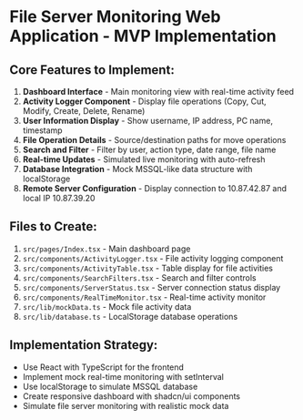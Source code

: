 # File Server Monitoring Web Application - MVP Implementation

## Core Features to Implement:
1. **Dashboard Interface** - Main monitoring view with real-time activity feed
2. **Activity Logger Component** - Display file operations (Copy, Cut, Modify, Create, Delete, Rename)
3. **User Information Display** - Show username, IP address, PC name, timestamp
4. **File Operation Details** - Source/destination paths for move operations
5. **Search and Filter** - Filter by user, action type, date range, file name
6. **Real-time Updates** - Simulated live monitoring with auto-refresh
7. **Database Integration** - Mock MSSQL-like data structure with localStorage
8. **Remote Server Configuration** - Display connection to 10.87.42.87 and local IP 10.87.39.20

## Files to Create:
1. `src/pages/Index.tsx` - Main dashboard page
2. `src/components/ActivityLogger.tsx` - File activity logging component
3. `src/components/ActivityTable.tsx` - Table display for file activities
4. `src/components/SearchFilters.tsx` - Search and filter controls
5. `src/components/ServerStatus.tsx` - Server connection status display
6. `src/components/RealTimeMonitor.tsx` - Real-time activity monitor
7. `src/lib/mockData.ts` - Mock file activity data
8. `src/lib/database.ts` - LocalStorage database operations

## Implementation Strategy:
- Use React with TypeScript for the frontend
- Implement mock real-time monitoring with setInterval
- Use localStorage to simulate MSSQL database
- Create responsive dashboard with shadcn/ui components
- Simulate file server monitoring with realistic mock data
